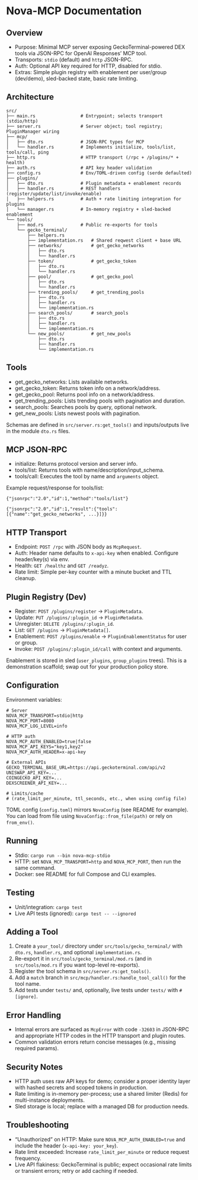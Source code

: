 # Nova-MCP Documentation

## Overview

- Purpose: Minimal MCP server exposing GeckoTerminal-powered DEX tools via JSON-RPC for OpenAI Responses’ MCP tool.
- Transports: `stdio` (default) and `http` JSON-RPC.
- Auth: Optional API key required for HTTP, disabled for stdio.
- Extras: Simple plugin registry with enablement per user/group (dev/demo), sled-backed state, basic rate limiting.

## Architecture

```
src/
├── main.rs                 # Entrypoint; selects transport (stdio/http)
├── server.rs               # Server object; tool registry; PluginManager wiring
├── mcp/
│   ├── dto.rs              # JSON-RPC types for MCP
│   └── handler.rs          # Implements initialize, tools/list, tools/call, ping
├── http.rs                 # HTTP transport (/rpc + /plugins/* + health)
├── auth.rs                 # API key header validation
├── config.rs               # Env/TOML-driven config (serde defaulted)
├── plugins/
│   ├── dto.rs              # Plugin metadata + enablement records
│   ├── handler.rs          # REST handlers (register/update/list/invoke/enable)
│   ├── helpers.rs          # Auth + rate limiting integration for plugins
│   └── manager.rs          # In-memory registry + sled-backed enablement
└── tools/
    ├── mod.rs              # Public re-exports for tools
    └── gecko_terminal/
        ├── helpers.rs
        ├── implementation.rs   # Shared reqwest client + base URL
        ├── networks/           # get_gecko_networks
        │   ├── dto.rs
        │   └── handler.rs
        ├── token/              # get_gecko_token
        │   ├── dto.rs
        │   └── handler.rs
        ├── pool/               # get_gecko_pool
        │   ├── dto.rs
        │   └── handler.rs
        ├── trending_pools/     # get_trending_pools
        │   ├── dto.rs
        │   ├── handler.rs
        │   └── implementation.rs
        ├── search_pools/       # search_pools
        │   ├── dto.rs
        │   ├── handler.rs
        │   └── implementation.rs
        └── new_pools/          # get_new_pools
            ├── dto.rs
            ├── handler.rs
            └── implementation.rs
```

## Tools

- get_gecko_networks: Lists available networks.
- get_gecko_token: Returns token info on a network/address.
- get_gecko_pool: Returns pool info on a network/address.
- get_trending_pools: Lists trending pools with pagination and duration.
- search_pools: Searches pools by query, optional network.
- get_new_pools: Lists newest pools with pagination.

Schemas are defined in `src/server.rs:get_tools()` and inputs/outputs live in the module `dto.rs` files.

## MCP JSON-RPC

- initialize: Returns protocol version and server info.
- tools/list: Returns tools with name/description/input_schema.
- tools/call: Executes the tool by name and `arguments` object.

Example request/response for tools/list:

```
{"jsonrpc":"2.0","id":1,"method":"tools/list"}
```

```
{"jsonrpc":"2.0","id":1,"result":{"tools":[{"name":"get_gecko_networks", ...}]}}
```

## HTTP Transport

- Endpoint: `POST /rpc` with JSON body as `McpRequest`.
- Auth: Header name defaults to `x-api-key` when enabled. Configure header/key(s) via env.
- Health: `GET /healthz` and `GET /readyz`.
- Rate limit: Simple per-key counter with a minute bucket and TTL cleanup.

## Plugin Registry (Dev)

- Register: `POST /plugins/register` -> `PluginMetadata`.
- Update: `PUT /plugins/:plugin_id` -> `PluginMetadata`.
- Unregister: `DELETE /plugins/:plugin_id`.
- List: `GET /plugins` -> `PluginMetadata[]`.
- Enablement: `POST /plugins/enable` -> `PluginEnablementStatus` for user or group.
- Invoke: `POST /plugins/:plugin_id/call` with context and arguments.

Enablement is stored in sled (`user_plugins`, `group_plugins` trees). This is a demonstration scaffold; swap out for your production policy store.

## Configuration

Environment variables:

```
# Server
NOVA_MCP_TRANSPORT=stdio|http
NOVA_MCP_PORT=8080
NOVA_MCP_LOG_LEVEL=info

# HTTP auth
NOVA_MCP_AUTH_ENABLED=true|false
NOVA_MCP_API_KEYS="key1,key2"
NOVA_MCP_AUTH_HEADER=x-api-key

# External APIs
GECKO_TERMINAL_BASE_URL=https://api.geckoterminal.com/api/v2
UNISWAP_API_KEY=...
COINGECKO_API_KEY=...
DEXSCREENER_API_KEY=...

# Limits/cache
# (rate_limit_per_minute, ttl_seconds, etc., when using config file)
```

TOML config (`config.toml`) mirrors `NovaConfig` (see README for example). You can load from file using `NovaConfig::from_file(path)` or rely on `from_env()`.

## Running

- Stdio: `cargo run --bin nova-mcp-stdio`
- HTTP: set `NOVA_MCP_TRANSPORT=http` and `NOVA_MCP_PORT`, then run the same command.
- Docker: see README for full Compose and CLI examples.

## Testing

- Unit/integration: `cargo test`
- Live API tests (ignored): `cargo test -- --ignored`

## Adding a Tool

1. Create a `your_tool/` directory under `src/tools/gecko_terminal/` with `dto.rs`, `handler.rs`, and optional `implementation.rs`.
2. Re-export it in `src/tools/gecko_terminal/mod.rs` (and in `src/tools/mod.rs` if you want top-level re-exports).
3. Register the tool schema in `src/server.rs:get_tools()`.
4. Add a `match` branch in `src/mcp/handler.rs:handle_tool_call()` for the tool name.
5. Add tests under `tests/` and, optionally, live tests under `tests/` with `#[ignore]`.

## Error Handling

- Internal errors are surfaced as `McpError` with code `-32603` in JSON-RPC and appropriate HTTP codes in the HTTP transport and plugin routes.
- Common validation errors return concise messages (e.g., missing required params).

## Security Notes

- HTTP auth uses raw API keys for demo; consider a proper identity layer with hashed secrets and scoped tokens in production.
- Rate limiting is in-memory per-process; use a shared limiter (Redis) for multi-instance deployments.
- Sled storage is local; replace with a managed DB for production needs.

## Troubleshooting

- “Unauthorized” on HTTP: Make sure `NOVA_MCP_AUTH_ENABLED=true` and include the header (`x-api-key: your_key`).
- Rate limit exceeded: Increase `rate_limit_per_minute` or reduce request frequency.
- Live API flakiness: GeckoTerminal is public; expect occasional rate limits or transient errors; retry or add caching if needed.


